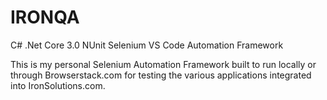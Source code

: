 # IRONQA
C# .Net Core 3.0 NUnit Selenium VS Code Automation Framework

This is my personal Selenium Automation Framework built to run locally or through Browserstack.com for testing the 
various applications integrated into IronSolutions.com.
